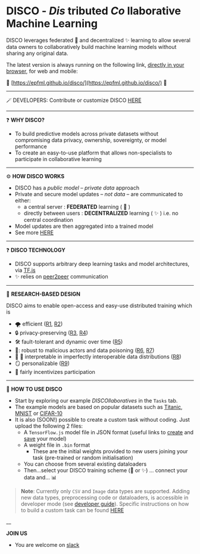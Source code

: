 # **DISCO** - _Dis_ tributed _Co_ llaborative Machine Learning



DISCO leverages federated :star2: and decentralized :sparkles: learning to allow several data owners to collaboratively build machine learning models without sharing any original data.

The latest version is always running on the following link, [directly in your browser](https://epfml.github.io/disco/), for web and mobile:

 :man_dancing: [https://epfml.github.io/disco/](https://epfml.github.io/disco/) :man_dancing:

___
:magic_wand: DEVELOPERS: Contribute or customize DISCO [HERE](DEV.md)
___

:question: **WHY DISCO?** 
- To build predictive models across private datasets without compromising data privacy, ownership, sovereignty, or model performance
- To create an easy-to-use platform that allows non-specialists to participate in collaborative learning

___

:gear: **HOW DISCO WORKS**
- DISCO has a *public model – private data* approach
- Private and secure model updates – *not data* – are communicated to either:
	- a central server : **FEDERATED** learning ( :star2: )
	- directly between users : **DECENTRALIZED** learning ( :sparkles: ) i.e. no central coordination
- Model updates are then aggregated into a trained model
- See more [HERE](https://epfml.github.io/disco/#/information)

___
:question: **DISCO TECHNOLOGY** 
- DISCO supports arbitrary deep learning tasks and model architectures, via [TF.js](https://www.tensorflow.org/js)
- :sparkles: relies on [peer2peer](https://peerjs.com/) communication

___

:test_tube: **RESEARCH-BASED DESIGN** 

DISCO aims to enable open-access and easy-use distributed training which is
- :tornado: efficient ([R1](https://github.com/epfml/powergossip), [R2](https://github.com/epfml/ChocoSGD)) 
- :lock: privacy-preserving ([R3](https://eprint.iacr.org/2017/281.pdf), [R4](https://arxiv.org/abs/2006.04747))
- :hammer_and_wrench: fault-tolerant and dynamic over time ([R5](https://arxiv.org/abs/1910.12308))
- :ninja:: robust to malicious actors and data poisoning ([R6](https://arxiv.org/abs/2012.10333), [R7](https://arxiv.org/abs/2006.09365))
- :apple: :banana: interpretable in imperfectly interoperable data distributions ([R8](https://arxiv.org/abs/2107.06580))
- :mirror: personalizable  ([R9](https://arxiv.org/abs/2103.00710))
- :carrot: fairly incentivizes participation


___


:checkered_flag: **HOW TO USE DISCO**
- Start by exploring our example *DISCOllaboratives* in the `Tasks` tab. 
- The example models are based on popular datasets such as [Titanic](https://www.kaggle.com/c/titanic), [MNIST](https://www.kaggle.com/c/digit-recognizer) or [CIFAR-10](https://www.kaggle.com/pankrzysiu/cifar10-python)
- It is also (SOON!) possible to create a custom task without coding. Just upload the following 2 files:
	- A `TensorFlow.js` model file in JSON format (useful links to [create](https://www.tensorflow.org/js/guide/models_and_layers) and [save](https://www.tensorflow.org/js/guide/save_load) your model)
	- A weight file in `.bin` format
		- These are the initial weights provided to new users joining your task (pre-trained or random initialisation) 
	- You can choose from several existing dataloaders
	- Then...select your DISCO training scheme (:star2: or :sparkles:) ... connect your data and... :bar_chart:

> **Note**: Currently only `CSV` and `Image` data types are supported. Adding new data types, preprocessing code or dataloaders, is accessible in developer mode (see [developer guide](https://github.com/epfml/disco/blob/develop/DEV.md)). Specific instructions on how to build a custom task can be found [HERE](information/TASK.md)

__

**JOIN US** 
- You are welcome on [slack](https://join.slack.com/t/disco-decentralized/shared_invite/zt-fpsb7c9h-1M9hnbaSonZ7lAgJRTyNsw)

